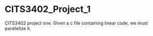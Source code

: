 # CITS3402_Project_1
CITS3402 project one. GIven a c file containing linear code, we must parallelize it.
